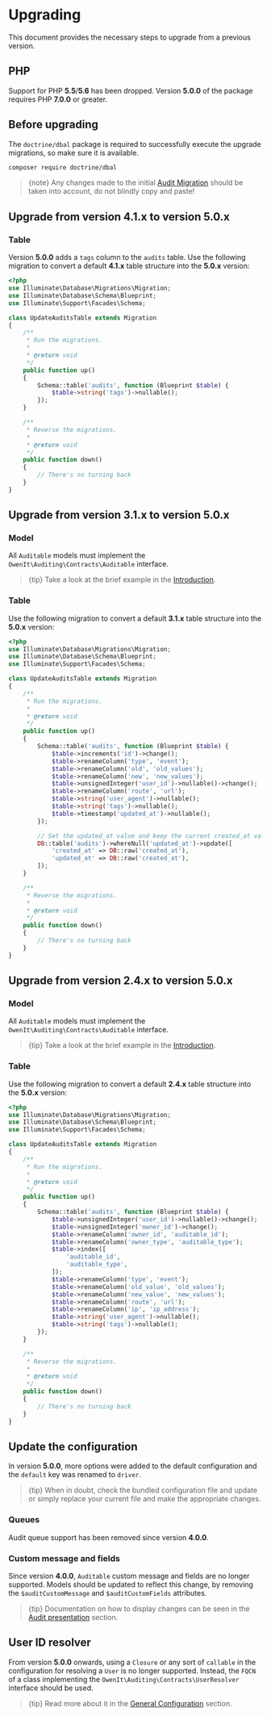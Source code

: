 # Upgrading
This document provides the necessary steps to upgrade from a previous version.

## PHP
Support for PHP **5.5**/**5.6** has been dropped. Version **5.0.0** of the package requires PHP **7.0.0** or greater.

## Before upgrading
The `doctrine/dbal` package is required to successfully execute the upgrade migrations, so make sure it is available.

```sh
composer require doctrine/dbal
```

> {note} Any changes made to the initial [Audit Migration](audit-migration) should be taken into account, do not blindly copy and paste!

## Upgrade from version 4.1.x to version 5.0.x
### Table
Version **5.0.0** adds a `tags` column to the `audits` table.
Use the following migration to convert a default **4.1.x** table structure into the **5.0.x** version:

```php
<?php
use Illuminate\Database\Migrations\Migration;
use Illuminate\Database\Schema\Blueprint;
use Illuminate\Support\Facades\Schema;

class UpdateAuditsTable extends Migration
{
    /**
     * Run the migrations.
     *
     * @return void
     */
    public function up()
    {
        Schema::table('audits', function (Blueprint $table) {
            $table->string('tags')->nullable();
        });
    }

    /**
     * Reverse the migrations.
     *
     * @return void
     */
    public function down()
    {
        // There's no turning back
    }
}
```

## Upgrade from version 3.1.x to version 5.0.x
### Model
All `Auditable` models must implement the `OwenIt\Auditing\Contracts\Auditable` interface.

> {tip} Take a look at the brief example in the [Introduction](introduction).

### Table
Use the following migration to convert a default **3.1.x** table structure into the **5.0.x** version:

```php
<?php
use Illuminate\Database\Migrations\Migration;
use Illuminate\Database\Schema\Blueprint;
use Illuminate\Support\Facades\Schema;

class UpdateAuditsTable extends Migration
{
    /**
     * Run the migrations.
     *
     * @return void
     */
    public function up()
    {
        Schema::table('audits', function (Blueprint $table) {
            $table->increments('id')->change();
            $table->renameColumn('type', 'event');
            $table->renameColumn('old', 'old_values');
            $table->renameColumn('new', 'new_values');
            $table->unsignedInteger('user_id')->nullable()->change();
            $table->renameColumn('route', 'url');
            $table->string('user_agent')->nullable();
            $table->string('tags')->nullable();
            $table->timestamp('updated_at')->nullable();
        });

        // Set the updated_at value and keep the current created_at value.
        DB::table('audits')->whereNull('updated_at')->update([
            'created_at' => DB::raw('created_at'),
            'updated_at' => DB::raw('created_at'),
        ]);
    }

    /**
     * Reverse the migrations.
     *
     * @return void
     */
    public function down()
    {
        // There's no turning back
    }
}
```

## Upgrade from version 2.4.x to version 5.0.x
### Model
All `Auditable` models must implement the `OwenIt\Auditing\Contracts\Auditable` interface.

> {tip} Take a look at the brief example in the [Introduction](introduction).

### Table
Use the following migration to convert a default **2.4.x** table structure into the **5.0.x** version:

```php
<?php
use Illuminate\Database\Migrations\Migration;
use Illuminate\Database\Schema\Blueprint;
use Illuminate\Support\Facades\Schema;

class UpdateAuditsTable extends Migration
{
    /**
     * Run the migrations.
     *
     * @return void
     */
    public function up()
    {
        Schema::table('audits', function (Blueprint $table) {
            $table->unsignedInteger('user_id')->nullable()->change();
            $table->unsignedInteger('owner_id')->change();
            $table->renameColumn('owner_id', 'auditable_id');
            $table->renameColumn('owner_type', 'auditable_type');
            $table->index([
                'auditable_id',
                'auditable_type',
            ]);
            $table->renameColumn('type', 'event');
            $table->renameColumn('old_value', 'old_values');
            $table->renameColumn('new_value', 'new_values');
            $table->renameColumn('route', 'url');
            $table->renameColumn('ip', 'ip_address');
            $table->string('user_agent')->nullable();
            $table->string('tags')->nullable();
        });
    }

    /**
     * Reverse the migrations.
     *
     * @return void
     */
    public function down()
    {
        // There's no turning back
    }
}
```

## Update the configuration
In version **5.0.0**, more options were added to the default configuration and the `default` key was renamed to `driver`.

> {tip} When in doubt, check the bundled configuration file and update or simply replace your current file and make the appropriate changes.

### Queues
Audit queue support has been removed since version **4.0.0**.

### Custom message and fields
Since version **4.0.0**, `Auditable` custom message and fields are no longer supported.
Models should be updated to reflect this change, by removing the `$auditCustomMessage` and `$auditCustomFields` attributes.

> {tip} Documentation on how to display changes can be seen in the [Audit presentation](audit-presentation) section.

## User ID resolver
From version **5.0.0** onwards, using a `Closure` or any sort of `callable` in the configuration for resolving a `User` is no longer supported.
Instead, the `FQCN` of a class implementing the `OwenIt\Auditing\Contracts\UserResolver` interface should be used.

> {tip} Read more about it in the [General Configuration](general-configuration) section.

